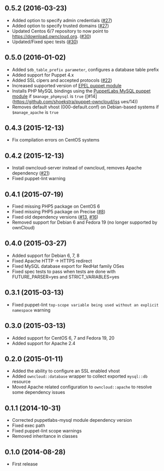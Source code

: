 ## 0.5.2  (2016-03-23)

- Added option to specify admin credentials ([#27](https://github.com/shoekstra/puppet-owncloud/pull/27))
- Added option to specify trusted domains ([#27](https://github.com/shoekstra/puppet-owncloud/pull/27))
- Updated Centos 6/7 repository to now point to https://download.owncloud.org. ([#30](https://github.com/shoekstra/puppet-owncloud/pull/30))
- Updated/Fixed spec tests ([#30](https://github.com/shoekstra/puppet-owncloud/pull/30))

## 0.5.0  (2016-01-02)

- Added `$db_table_prefix parameter`, configures a database table prefix
- Added support for Puppet 4.x
- Added SSL cipers and accepted protocols ([#22](https://github.com/shoekstra/puppet-owncloud/pull/22))
- Increased supported version of [EPEL puppet module](https://github.com/stahnma/puppet-module-epel)
- Installs PHP MySQL bindings using the [PuppetLabs MySQL puppet module](https://github.com/puppetlabs/puppetlabs-mysql) if `$manage_phpmysql` is `true` ([#14](https://github.com/shoekstra/puppet-owncloud/iss
ues/14))
- Removes default vhost (000-default.conf) on Debian-based systems if `$manage_apache` is `true`

## 0.4.3  (2015-12-13)

- Fix compilation errors on CentOS systems

## 0.4.2  (2015-12-13)

- Install owncloud-server instead of owncloud, removes Apache dependency ([#21](https://github.com/shoekstra/puppet-owncloud/pull/21))
- Fixed puppet-lint warning

## 0.4.1  (2015-07-19)

- Fixed missing PHP5 package on CentOS 6
- Fixed missing PHP5 package on Precise ([#8](https://github.com/shoekstra/puppet-owncloud/issues/8))
- Fixed old dependency versions ([#13](https://github.com/shoekstra/puppet-owncloud/issues/13), [#16](https://github.com/shoekstra/puppet-owncloud/issues/16))
- Removed support for Debian 6 and Fedora 19 (no longer supported by ownCloud)

## 0.4.0  (2015-03-27)

- Added support for Debian 6, 7, 8
- Fixed Apache HTTP -> HTTPS redirect
- Fixed MySQL database export for RedHat family OSes
- Fixed spec tests to pass when tests are done with FUTURE_PARSER=yes and STRICT_VARIABLES=yes

## 0.3.1  (2015-03-13)

- Fixed puppet-lint `top-scope variable being used without an explicit namespace` warning

## 0.3.0  (2015-03-13)

- Added support for CentOS 6, 7 and Fedora 19, 20
- Added support for Apache 2.4

## 0.2.0  (2015-01-11)

- Added the ability to configure an SSL enabled vhost
- Added `owncloud::database` wrapper to collect exported `mysql::db` resource
- Moved Apache related configuration to `owncloud::apache` to resolve some dependency issues

## 0.1.1  (2014-10-31)

- Corrected puppetlabs-mysql module dependency version
- Fixed exec path
- Fixed puppet-lint scope warnings
- Removed inheritance in classes

## 0.1.0  (2014-08-28)

- First release
